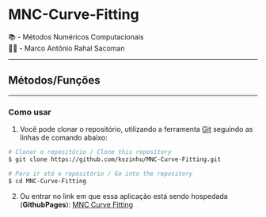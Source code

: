 # MNC-Curve-Fitting

📚 - Métodos Numéricos Computacionais  
👨‍🏫 - Marco Antônio Rahal Sacoman

---

## Métodos/Funções

---

### Como usar

1. Você pode clonar o repositório, utilizando a ferramenta [Git](https://git-scm.com) seguindo as linhas de comando abaixo:
```bash
# Clonar o repositório / Clone this repository
$ git clone https://github.com/kszinhu/MNC-Curve-Fitting.git

# Para ir até o repositório / Go into the repository
$ cd MNC-Curve-Fitting
```

2. Ou entrar no link em que essa aplicação está sendo hospedada (**GithubPages**):
[MNC Curve Fitting](https://kszinhu.github.io/MNC-Curve-Fitting)